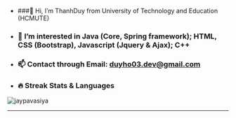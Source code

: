 - ###👋 Hi, I’m ThanhDuy from University of Technology and Education (HCMUTE)
- ### 👀 I’m interested in Java (Core, Spring framework); HTML, CSS (Bootstrap), Javascript (Jquery & Ajax); C++
- ### 📫 Contact through Email: duyho03.dev@gmail.com

- ### 🔥 Streak Stats & Languages
<p align="left"><img src="https://github-readme-stats.vercel.app/api/top-langs/?username=jaypavasiya&theme=algolia&layout=compact" alt="jaypavasiya"/></p>
<hr/>

